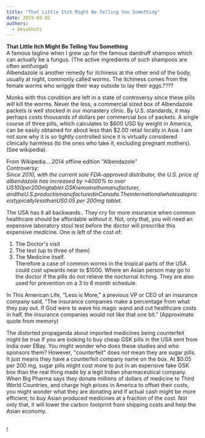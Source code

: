 ```yaml
---
title: "That Little Itch Might Be Telling You Something"
date: 2015-03-02
authors: 
  - bksubhuti
---
```


**That Little Itch Might Be Telling You Something**  
A famous tagline when I grew up for the famous dandruff shampoo which can actually be a fungus. (The active ingredients of such shampoos are often antifungal)  
Albendazole is another remedy for itchiness at the other end of the body, usually at night, commonly called worms. The itchiness comes from the female worms who wriggle their way outside to lay their eggs.????  
  
Monks with this condition are left in a state of controversy since these pills will kill the worms. Never the less, a commercial sized box of Albendazole packets is well stocked in our monastery clinic. By U.S. standards, it may perhaps costs thousands of dollars per commercial box of packets. A single course of three pills, which calculates to $600 USD by weight in America, can be easily obtained for about less than $2.00 retail locally in Asia. I am not sure why it is so tightly controlled since it is virtually considered clinically harmless (to the ones who take it, excluding pregnant mothers). (See wikipedia).  
  
From Wikipedia....2014 offline edition "Albendazole"  
Controversy:  
_Since 2010, with the current sole FDA-approved distributor, the U.S. price of albendazole has increased by >4000% to over US$100 per 200mg tablet. GSK remains the manufacturer, and the U.S. product is manufactured in Canada. The international wholesale price is typically less than US$0.05 per 200mg tablet._  
  
The USA has it all backwards.. They cry for more insurance when common healthcare should be affordable _without it_. Not, only that, you will need an expensive laboratory stool test before the doctor will prescribe this expensive medicine. One is left of the cost of:  
1) The Doctor's visit  
2) The test (up to three of them)  
3) The Medicine itself.  
Therefore a case of common worms in the tropical parts of the USA could cost upwards near to $1000. Where an Asian person may go to the doctor if the pills do not relieve the nocturnal itching. They are also used for prevention on a 3 to 6 month schedule.  
  
In This American Life, "Less is More," a previous VP or CEO of an insurance company said, "The insurance companies make a percentage from what they pay out. If God were to wave his magic wand and cut healthcare costs in half, the insurance companies would not like that one bit." (Approximate quote from memory)  
  
The distorted propaganda about imported medicines being counterfeit might be true if you are looking to buy cheap GSK pills in the USA sent from India over EBay. You might wonder who does these studies and who sponsors them? However, "counterfeit" does not mean they are sugar pills. It just means they have a counterfeit company name on the box. At $0.05 per 200 mg, sugar pills might cost more to put in an expensive fake GSK box than the real thing made by a legit Indian pharmaceutical company. When Big Pharma says they donate millions of dollars of medicine to Third World Countries, and charge high prices in America to offset their costs, you might wonder what they are donating and if actual cash might be more efficient; to buy Asian produced medicines at a fraction of the cost. Not only that, it will lower the carbon footprint from shipping costs and help the Asian economy.  
﻿

!


